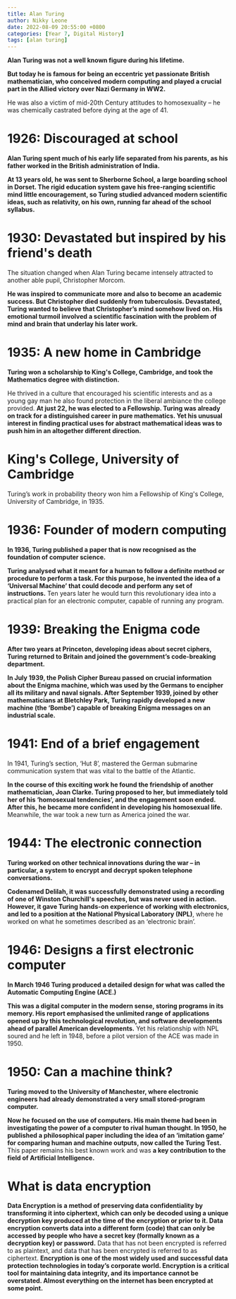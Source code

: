 ```yaml
---
title: Alan Turing 
author: Nikky Leone 
date: 2022-08-09 20:55:00 +0800
categories: [Year 7, Digital History]
tags: [alan turing]
---
```


**Alan Turing was not a well known figure during his lifetime.**

**But today he is famous for being an eccentric yet passionate British mathematician, who conceived modern computing and played a crucial part in the Allied victory over Nazi Germany in WW2.**

He was also a victim of mid-20th Century attitudes to homosexuality – he was chemically castrated before dying at the age of 41.

# 1926: Discouraged at school

**Alan Turing spent much of his early life separated from his parents, as his father worked in the British administration of India.**

**At 13 years old, he was sent to Sherborne School, a large boarding school in Dorset. The rigid education system gave his free-ranging scientific mind little encouragement, so Turing studied advanced modern scientific ideas, such as relativity, on his own, running far ahead of the school syllabus.**

# 1930: Devastated but inspired by his friend's death

The situation changed when Alan Turing became intensely attracted to another able pupil, Christopher Morcom.

**He was inspired to communicate more and also to become an academic success. But Christopher died suddenly from tuberculosis. Devastated, Turing wanted to believe that Christopher’s mind somehow lived on. His emotional turmoil involved a scientific fascination with the problem of mind and brain that underlay his later work.**

# 1935: A new home in Cambridge

**Turing won a scholarship to King's College, Cambridge, and took the Mathematics degree with distinction.**

He thrived in a culture that encouraged his scientific interests and as a young gay man he also found protection in the liberal ambiance the college provided. **At just 22, he was elected to a Fellowship. Turing was already on track for a distinguished career in pure mathematics. Yet his unusual interest in finding practical uses for abstract mathematical ideas was to push him in an altogether different direction.**

# King's College, University of Cambridge

Turing’s work in probability theory won him a Fellowship of King's College, University of Cambridge, in 1935.

# 1936: Founder of modern computing

**In 1936, Turing published a paper that is now recognised as the foundation of computer science.**

**Turing analysed what it meant for a human to follow a definite method or procedure to perform a task. For this purpose, he invented the idea of a ‘Universal Machine’ that could decode and perform any set of instructions.** Ten years later he would turn this revolutionary idea into a practical plan for an electronic computer, capable of running any program.

# 1939: Breaking the Enigma code

**After two years at Princeton, developing ideas about secret ciphers, Turing returned to Britain and joined the government’s code-breaking department.**

**In July 1939, the Polish Cipher Bureau passed on crucial information about the Enigma machine, which was used by the Germans to encipher all its military and naval signals. After September 1939, joined by other mathematicians at Bletchley Park, Turing rapidly developed a new machine (the ‘Bombe’) capable of breaking Enigma messages on an industrial scale.**


# 1941: End of a brief engagement

In 1941, Turing’s section, ‘Hut 8’, mastered the German submarine communication system that was vital to the battle of the Atlantic.

**In the course of this exciting work he found the friendship of another mathematician, Joan Clarke. Turing proposed to her, but immediately told her of his ‘homosexual tendencies’, and the engagement soon ended. After this, he became more confident in developing his homosexual life.** Meanwhile, the war took a new turn as America joined the war.

# 1944: The electronic connection

**Turing worked on other technical innovations during the war – in particular, a system to encrypt and decrypt spoken telephone conversations.**

**Codenamed Delilah, it was successfully demonstrated using a recording of one of Winston Churchill's speeches, but was never used in action. However, it gave Turing hands-on experience of working with electronics, and led to a position at the National Physical Laboratory (NPL)**, where he worked on what he sometimes described as an ‘electronic brain’.

# 1946: Designs a first electronic computer

**In March 1946 Turing produced a detailed design for what was called the Automatic Computing Engine (ACE.)**

**This was a digital computer in the modern sense, storing programs in its memory. His report emphasised the unlimited range of applications opened up by this technological revolution, and software developments ahead of parallel American developments.** Yet his relationship with NPL soured and he left in 1948, before a pilot version of the ACE was made in 1950.

# 1950: Can a machine think?

**Turing moved to the University of Manchester, where electronic engineers had already demonstrated a very small stored-program computer.**

**Now he focused on the use of computers. His main theme had been in investigating the power of a computer to rival human thought. In 1950, he published a philosophical paper including the idea of an ‘imitation game’ for comparing human and machine outputs, now called the Turing Test.** This paper remains his best known work and was **a key contribution to the field of Artificial Intelligence.**


# What is data encryption

**Data Encryption is a method of preserving data confidentiality by transforming it into ciphertext, which can only be decoded using a unique decryption key produced at the time of the encryption or prior to it. Data encryption converts data into a different form (code) that can only be accessed by people who have a secret key (formally known as a decryption key) or password.** Data that has not been encrypted is referred to as plaintext, and data that has been encrypted is referred to as ciphertext. **Encryption is one of the most widely used and successful data protection technologies in today’s corporate world. Encryption is a critical tool for maintaining data integrity, and its importance cannot be overstated. Almost everything on the internet has been encrypted at some point.**

















